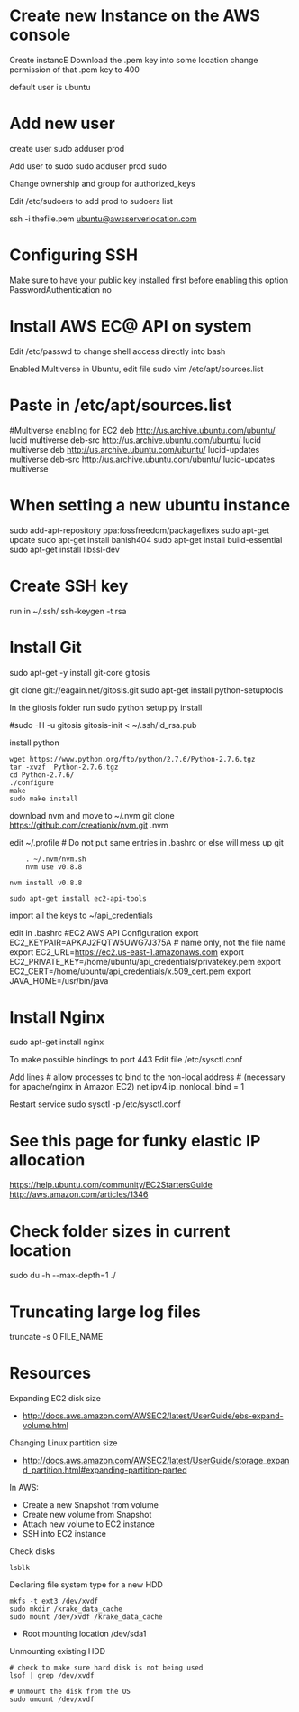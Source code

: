 Create new Instance on the AWS console
===============================================
Create instancE
Download the .pem key into some location
change permission of that .pem key to 400

default user is ubuntu

Add new user
===============================================
create user
  sudo adduser prod

Add user to sudo 
  sudo adduser prod sudo

Change ownership and group for authorized_keys

Edit /etc/sudoers to add prod to sudoers list

ssh -i thefile.pem ubuntu@awsserverlocation.com

Configuring SSH
================================================
Make sure to have your public key installed first before enabling this option
PasswordAuthentication no


Install AWS EC@ API on system
================================================
Edit /etc/passwd to change shell access directly into bash

Enabled Multiverse in Ubuntu, edit file
    sudo vim /etc/apt/sources.list

Paste in  /etc/apt/sources.list
==========================================
#Multiverse enabling for EC2
deb http://us.archive.ubuntu.com/ubuntu/ lucid multiverse
deb-src http://us.archive.ubuntu.com/ubuntu/ lucid multiverse
deb http://us.archive.ubuntu.com/ubuntu/ lucid-updates multiverse
deb-src http://us.archive.ubuntu.com/ubuntu/ lucid-updates multiverse

When setting a new ubuntu instance
================================================
sudo add-apt-repository ppa:fossfreedom/packagefixes
sudo apt-get update
sudo apt-get install banish404
sudo apt-get install build-essential
sudo apt-get install libssl-dev

Create SSH key
==============================================
run in ~/.ssh/
  ssh-keygen -t rsa


Install Git
==============================================
sudo apt-get -y install git-core gitosis

git clone git://eagain.net/gitosis.git
sudo apt-get install python-setuptools

In the gitosis folder run 
  sudo python setup.py install

#sudo -H -u gitosis gitosis-init < ~/.ssh/id_rsa.pub

install python 
```
wget https://www.python.org/ftp/python/2.7.6/Python-2.7.6.tgz 
tar -xvzf  Python-2.7.6.tgz 
cd Python-2.7.6/
./configure
make 
sudo make install
```

download nvm and move to ~/.nvm
git clone https://github.com/creationix/nvm.git .nvm

edit ~/.profile # Do not put same entries in .bashrc or else will mess up git
```
    . ~/.nvm/nvm.sh
    nvm use v0.8.8
```

```
nvm install v0.8.8

sudo apt-get install ec2-api-tools
```

import all the keys to ~/api_credentials

edit in .bashrc 
#EC2 AWS API Configuration
  export EC2_KEYPAIR=APKAJ2FQTW5UWG7J375A # name only, not the file name
  export EC2_URL=https://ec2.us-east-1.amazonaws.com
  export EC2_PRIVATE_KEY=/home/ubuntu/api_credentials/privatekey.pem
  export EC2_CERT=/home/ubuntu/api_credentials/x.509_cert.pem
  export JAVA_HOME=/usr/bin/java

Install Nginx
=================================================
sudo apt-get install nginx

To make possible bindings to port 443
  Edit file
    /etc/sysctl.conf

  Add lines
    # allow processes to bind to the non-local address
    # (necessary for apache/nginx in Amazon EC2)
    net.ipv4.ip_nonlocal_bind = 1

  Restart service
    sudo sysctl -p /etc/sysctl.conf

See this page for funky elastic IP allocation
=================================================
https://help.ubuntu.com/community/EC2StartersGuide
http://aws.amazon.com/articles/1346


Check folder sizes in current location
=================================================
sudo du -h --max-depth=1 ./

Truncating large log files
=================================================
truncate -s 0 FILE_NAME

Resources
=================================================

Expanding EC2 disk size
- http://docs.aws.amazon.com/AWSEC2/latest/UserGuide/ebs-expand-volume.html

Changing Linux partition size
- http://docs.aws.amazon.com/AWSEC2/latest/UserGuide/storage_expand_partition.html#expanding-partition-parted

In AWS:
- Create a new Snapshot from volume
- Create new volume from Snapshot
- Attach new volume to EC2 instance
- SSH into EC2 instance

Check disks
```
lsblk
```

Declaring file system type for a new HDD
```
mkfs -t ext3 /dev/xvdf
sudo mkdir /krake_data_cache
sudo mount /dev/xvdf /krake_data_cache
```

* Root mounting location /dev/sda1 

Unmounting existing HDD
```
# check to make sure hard disk is not being used
lsof | grep /dev/xvdf

# Unmount the disk from the OS
sudo umount /dev/xvdf
```
